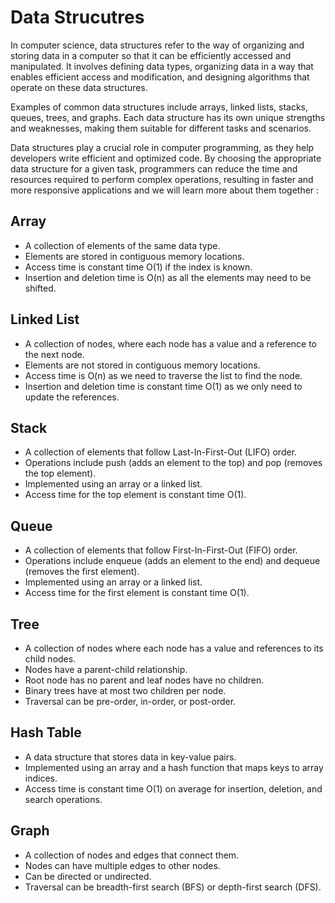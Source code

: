 # Data Strucutres
In computer science, data structures refer to the way of organizing and storing data in a computer so that it can be efficiently accessed and manipulated. It involves defining data types, organizing data in a way that enables efficient access and modification, and designing algorithms that operate on these data structures.

Examples of common data structures include arrays, linked lists, stacks, queues, trees, and graphs. Each data structure has its own unique strengths and weaknesses, making them suitable for different tasks and scenarios.

Data structures play a crucial role in computer programming, as they help developers write efficient and optimized code. By choosing the appropriate data structure for a given task, programmers can reduce the time and resources required to perform complex operations, resulting in faster and more responsive applications and we will learn more about them together :

## Array

- A collection of elements of the same data type.
- Elements are stored in contiguous memory locations.
- Access time is constant time O(1) if the index is known.
- Insertion and deletion time is O(n) as all the elements may need to be shifted.

## Linked List

- A collection of nodes, where each node has a value and a reference to the next node.
- Elements are not stored in contiguous memory locations.
- Access time is O(n) as we need to traverse the list to find the node.
- Insertion and deletion time is constant time O(1) as we only need to update the references.

## Stack

- A collection of elements that follow Last-In-First-Out (LIFO) order.
- Operations include push (adds an element to the top) and pop (removes the top element).
- Implemented using an array or a linked list.
- Access time for the top element is constant time O(1).

## Queue

- A collection of elements that follow First-In-First-Out (FIFO) order.
- Operations include enqueue (adds an element to the end) and dequeue (removes the first element).
- Implemented using an array or a linked list.
- Access time for the first element is constant time O(1).

## Tree

- A collection of nodes where each node has a value and references to its child nodes.
- Nodes have a parent-child relationship.
- Root node has no parent and leaf nodes have no children.
- Binary trees have at most two children per node.
- Traversal can be pre-order, in-order, or post-order.

## Hash Table

- A data structure that stores data in key-value pairs.
- Implemented using an array and a hash function that maps keys to array indices.
- Access time is constant time O(1) on average for insertion, deletion, and search operations.

## Graph

- A collection of nodes and edges that connect them.
- Nodes can have multiple edges to other nodes.
- Can be directed or undirected.
- Traversal can be breadth-first search (BFS) or depth-first search (DFS).